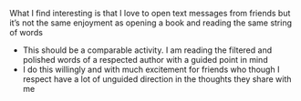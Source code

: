 
What I find interesting is that I love to open text messages from friends but it’s not the same enjoyment as opening a book and reading the same string of words
- This should be a comparable activity. I am reading the filtered and polished words of a respected author with a guided point in mind
- I do this willingly and with much excitement for friends who though I respect have a lot of unguided direction in the thoughts they share with me

